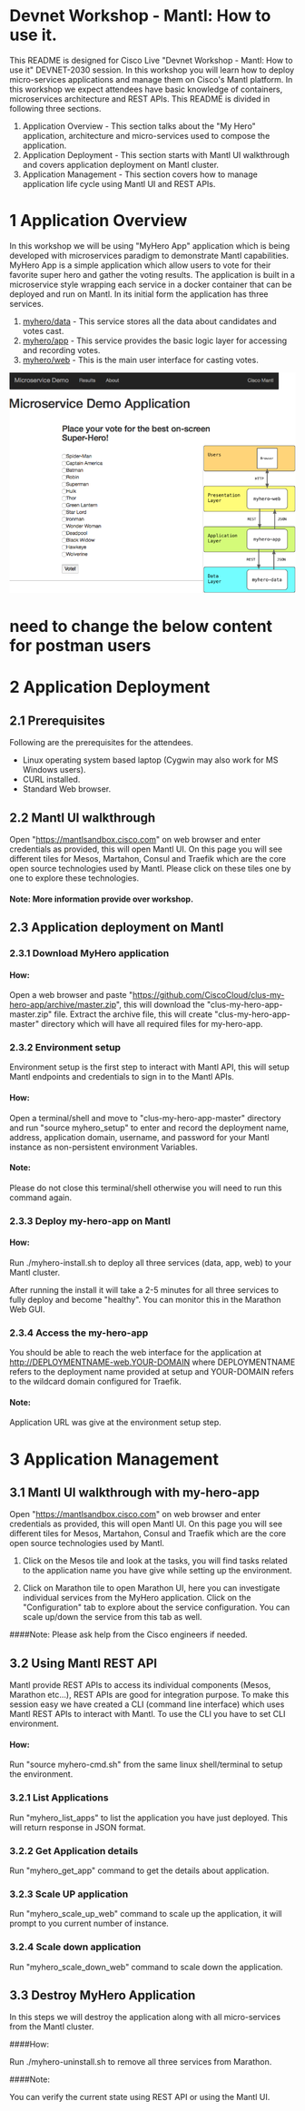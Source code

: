 # Devnet Workshop - Mantl: How to use it.

This README is designed for Cisco Live "Devnet Workshop - Mantl: How to use it" DEVNET-2030 session. In this workshop you will learn how to deploy  micro-services applications and manage them on Cisco's Mantl platform. In this workshop we expect attendees have basic knowledge of containers, microservices architecture and REST APIs. This README is divided in following three sections.

1. Application Overview - This section talks about the "My Hero" application, architecture and micro-services used to compose the application.
2. Application Deployment - This section starts with Mantl UI walkthrough and covers application deployment on Mantl cluster.
3. Application Management - This section covers how to manage application life cycle using Mantl UI and REST APIs.


# 1 Application Overview

In this workshop we will be using "MyHero App" application which is being developed with microservices paradigm to demonstrate Mantl capabilities. MyHero App is a simple application which allow users to vote for their favorite super hero and gather the voting results. The application is built in a microservice style wrapping each service in a docker container that can be deployed and run on Mantl.  In its initial form the application has three services.

1. [myhero/data](https://github.com/hpreston/myhero_data) - This service stores all the data about candidates and votes cast.
2. [myhero/app](https://github.com/hpreston/myhero_app) - This service provides the basic logic layer for accessing and recording votes.
3. [myhero/web](https://github.com/hpreston/myhero_web) - This is the main user interface for casting votes.

![MyHero Demo Application](diagrams/myhero-demo-i1.png)

# need to change the below content for postman users

# 2 Application Deployment

## 2.1 Prerequisites

Following are the prerequisites for the attendees.

- Linux operating system based laptop (Cygwin may also work for MS Windows users).
- CURL installed.
- Standard Web browser.

## 2.2 Mantl UI walkthrough

Open "https://mantlsandbox.cisco.com" on web browser and enter credentials as provided, this will open Mantl UI. On this page you will see different tiles for Mesos, Martahon, Consul and Traefik which are the core open source technologies used by Mantl. Please click on these  tiles one by one to explore these technologies.

#### Note: More information provide over workshop.   

## 2.3 Application deployment on Mantl

### 2.3.1 Download MyHero application

#### How:

Open a web browser and paste "https://github.com/CiscoCloud/clus-my-hero-app/archive/master.zip", this will download the "clus-my-hero-app-master.zip" file. Extract the archive file, this will create "clus-my-hero-app-master" directory which will have all required files for my-hero-app.

### 2.3.2 Environment setup

Environment setup is the first step to interact with Mantl API, this will setup Mantl endpoints and credentials to sign in to the Mantl APIs.

#### How:
Open a terminal/shell and move to "clus-my-hero-app-master" directory and run "source myhero_setup" to enter and record the deployment name, address, application domain, username, and password for your Mantl instance as non-persistent environment Variables.

#### Note:
Please do not close this terminal/shell otherwise you will need to run this command again.

### 2.3.3 Deploy my-hero-app on Mantl

#### How:
Run ./myhero-install.sh to deploy all three services (data, app, web) to your Mantl cluster.

After running the install it will take a 2-5 minutes for all three services to fully deploy and become "healthy". You can monitor this in the Marathon Web GUI.

### 2.3.4 Access the my-hero-app

You should be able to reach the web interface for the application at http://DEPLOYMENTNAME-web.YOUR-DOMAIN where DEPLOYMENTNAME refers to the deployment name provided at setup and YOUR-DOMAIN refers to the wildcard domain configured for Traefik.

#### Note:

Application URL was give at the environment setup step.

# 3 Application Management

## 3.1 Mantl UI walkthrough with my-hero-app

Open "https://mantlsandbox.cisco.com" on web browser and enter credentials as provided, this will open Mantl UI. On this page you will see different tiles for Mesos, Martahon, Consul and Traefik which are the core open source technologies used by Mantl.

1. Click on the Mesos tile and look at the tasks, you will find tasks related to the application name you have give while setting up the environment.

2. Click on Marathon tile to open Marathon UI, here you can investigate individual services from the MyHero application. Click on the "Configuration" tab to explore about the service configuration. You can scale up/down the service from this tab as well.

####Note:
Please ask help from the Cisco engineers if needed.    


## 3.2 Using Mantl REST API

Mantl provide REST APIs to access its individual components (Mesos, Marathon etc...), REST APIs are good for integration purpose. To make this session easy we have created a CLI (command line interface) which uses Mantl REST APIs to interact with Mantl. To use the CLI you have to set CLI environment.   

#### How:

Run "source myhero-cmd.sh" from the same linux shell/terminal to setup the environment.

### 3.2.1 List Applications

Run "myhero_list_apps" to list the application you have just deployed. This will return response in JSON format.


### 3.2.2 Get Application details

Run "myhero_get_app" command to get the details about application.

### 3.2.3 Scale UP application

Run "myhero_scale_up_web" command to scale up the application, it will prompt to you current number of instance.  

### 3.2.4 Scale down application

Run "myhero_scale_down_web" command to scale down the application.

## 3.3 Destroy MyHero Application

In this steps we will destroy the application along with all micro-services from the Mantl cluster.

####How:

Run ./myhero-uninstall.sh to remove all three services from Marathon.

####Note:

You can verify the current state using REST API or using the Mantl UI.

